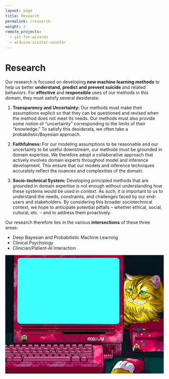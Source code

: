 ```yaml
---
layout: page
title: Research
permalink: /research
weight: 2
remote_projects: 
  - git-for-wizards
  - arduino-visitor-counter
---
```


# **Research**

Our research is focused on developing **new machine learning methods** to help us better **understand, predict and prevent suicide** and related behaviors. For **effective** and **responsible** uses of our methods in this domain, they must satisfy several desiderata:

1. **Transparency and Uncertainty:** Our methods must make their assumptions explicit so that they can be questioned and revised when the method does not meet its needs. Our methods must also provide some notion of “uncertainty” corresponding to the limits of their “knowledge.” To satisfy this desiderata, we often take a probabilistic/Bayesian approach.

2. **Faithfulness:** For our modeling assumptions to be reasonable and our uncertainty to be useful downstream, our methods must be grounded in domain expertise. We therefore adopt a collaborative approach that actively involves domain experts throughout model and inference development. This ensure that our models and inference techniques accurately reflect the nuances and complexities of the domain.

3. **Socio-technical System:** Developing principled methods that are grounded in domain expertise is not enough without understanding how these systems would be used in *context*. As such, it is important to us to understand the needs, constraints, and challenges faced by our end-users and stakeholders. By considering this broader sociotechnical context, we hope to anticipate potential pitfalls – whether ethical, social, cultural, etc. – and to address them proactively. 

Our research therefore lies in the various **intersections** of these three areas: 
* Deep Bayesian and Probabilistic Machine Learning
* Clinical Psychology
* Clinician/Patient-AI Interaction


<img src="/assets/img/mogu-with-computer.png" />

<!-- <img src="/assets/img/research-interests.svg" /> -->

<br/>


<!--
<center>
<style>
.photo image {

}
</style>
<div id="research-directions"></div>
<script src="{{ '/assets/js/research-directions.js' | relative_url }}"></script>
<script>

data = async () => ([
    { score: [40, 40, 40], description: "what", photo: "{{ '/assets/img/venn/ALL-problem.png' | relative_url }}" },
    { score: [100, 10, 10], description: "hey", photo: "{{ '/assets/img/venn/DBL-problem.png' | relative_url }}" },
    { score: [10, 10, 100], description: "wassup", photo: "{{ '/assets/img/venn/HCI-problem.png' | relative_url }}" },
    { score: [10, 100, 10], description: "omg", photo: "{{ '/assets/img/venn/MH-problem.png' | relative_url }}" },
    { score: [100, 0, 100], description: "hi", photo: "{{ '/assets/img/venn/DBL-HCI-problem.png' | relative_url }}" },
    { score: [100, 100, 0], description: "hello", photo: "{{ '/assets/img/venn/DBL-MH-problem.png' | relative_url }}" },
    { score: [0, 100, 100], description: "hello", photo: "{{ '/assets/img/venn/HCI-MH-problem.png' | relative_url }}" },
]);


radar = drawRadar(data, { height: 450, width: 620, margin: 10, axisTick: 5, vennRatio: 1.2 });

d3.select('#research-directions').append(() => radar);

</script>
</center>


# **Projects**

{% include research/index.html %}
-->